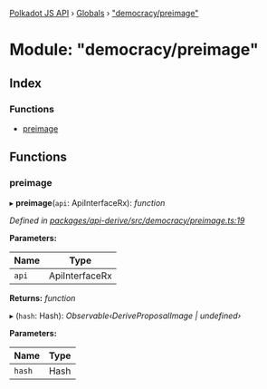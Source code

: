 [Polkadot JS API](../README.md) › [Globals](../globals.md) › ["democracy/preimage"](_democracy_preimage_.md)

# Module: "democracy/preimage"

## Index

### Functions

* [preimage](_democracy_preimage_.md#preimage)

## Functions

###  preimage

▸ **preimage**(`api`: ApiInterfaceRx): *function*

*Defined in [packages/api-derive/src/democracy/preimage.ts:19](https://github.com/polkadot-js/api/blob/099cf5a351/packages/api-derive/src/democracy/preimage.ts#L19)*

**Parameters:**

Name | Type |
------ | ------ |
`api` | ApiInterfaceRx |

**Returns:** *function*

▸ (`hash`: Hash): *Observable‹DeriveProposalImage | undefined›*

**Parameters:**

Name | Type |
------ | ------ |
`hash` | Hash |
